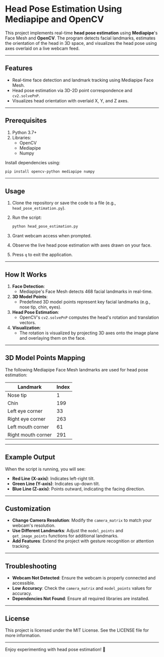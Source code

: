 # Head Pose Estimation Using Mediapipe and OpenCV

This project implements real-time **head pose estimation** using **Mediapipe**'s Face Mesh and **OpenCV**. The program detects facial landmarks, estimates the orientation of the head in 3D space, and visualizes the head pose using axes overlaid on a live webcam feed.

---

## Features

- Real-time face detection and landmark tracking using Mediapipe Face Mesh.
- Head pose estimation via 3D-2D point correspondence and `cv2.solvePnP`.
- Visualizes head orientation with overlaid X, Y, and Z axes.

---

## Prerequisites

1. Python 3.7+
2. Libraries:
   - OpenCV
   - Mediapipe
   - Numpy

Install dependencies using:

```bash
pip install opencv-python mediapipe numpy
```

---

## Usage

1. Clone the repository or save the code to a file (e.g., `head_pose_estimation.py`).
2. Run the script:

   ```bash
   python head_pose_estimation.py
   ```

3. Grant webcam access when prompted.
4. Observe the live head pose estimation with axes drawn on your face.
5. Press `q` to exit the application.

---

## How It Works

1. **Face Detection**:
   - Mediapipe's Face Mesh detects 468 facial landmarks in real-time.
2. **3D Model Points**:
   - Predefined 3D model points represent key facial landmarks (e.g., nose tip, chin, eyes).
3. **Head Pose Estimation**:
   - OpenCV's `cv2.solvePnP` computes the head's rotation and translation vectors.
4. **Visualization**:
   - The rotation is visualized by projecting 3D axes onto the image plane and overlaying them on the face.

---

## 3D Model Points Mapping

The following Mediapipe Face Mesh landmarks are used for head pose estimation:

| Landmark             | Index |
|-----------------------|-------|
| Nose tip             | 1     |
| Chin                | 199   |
| Left eye corner     | 33    |
| Right eye corner    | 263   |
| Left mouth corner   | 61    |
| Right mouth corner  | 291   |

---

## Example Output

When the script is running, you will see:

- **Red Line (X-axis)**: Indicates left-right tilt.
- **Green Line (Y-axis)**: Indicates up-down tilt.
- **Blue Line (Z-axis)**: Points outward, indicating the facing direction.

---

## Customization

- **Change Camera Resolution**:
  Modify the `camera_matrix` to match your webcam's resolution.
- **Use Different Landmarks**:
  Adjust the `model_points` and `get_image_points` functions for additional landmarks.
- **Add Features**:
  Extend the project with gesture recognition or attention tracking.

---

## Troubleshooting

- **Webcam Not Detected**:
  Ensure the webcam is properly connected and accessible.
- **Low Accuracy**:
  Check the `camera_matrix` and `model_points` values for accuracy.
- **Dependencies Not Found**:
  Ensure all required libraries are installed.

---

## License

This project is licensed under the MIT License. See the LICENSE file for more information.


---

Enjoy experimenting with head pose estimation! 🎉

